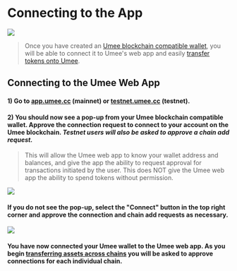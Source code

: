 # Connecting to the App

![](/bg/connecting-1.png)

> Once you have created an [Umee blockchain compatible wallet](/users/getting-started/creating-wallet.html#creating-an-umee-blockchain-compatible-wallet), you will be able to connect it to Umee's web app and easily [transfer tokens onto Umee](/users/using-the-web-app/transferring-tokens).

## Connecting to the Umee Web App

#### 1) Go to [app.umee.cc](https://app.umee.cc/) (mainnet) or [testnet.umee.cc](https://testnet.umee.cc/) (testnet).

#### 2) You should now see a pop-up from your Umee blockchain compatible wallet. Approve the connection request to connect to your account on the Umee blockchain. *Testnet users will also be asked to approve a chain add request.*

> This will allow the Umee web app to know your wallet address and balances, and give the app the ability to request approval for transactions initiated by the user. This does NOT give the Umee web app the ability to spend tokens without permission.

![](/bg/approve-connection.png)

#### If you do not see the pop-up, select the "Connect" button in the top right corner and approve the connection and chain add requests as necessary.

![](/bg/connecting-2.png)

#### You have now connected your Umee wallet to the Umee web app. As you begin [transferring assets across chains](/users/using-the-web-app/transferring-tokens) you will be asked to approve connections for each individual chain.